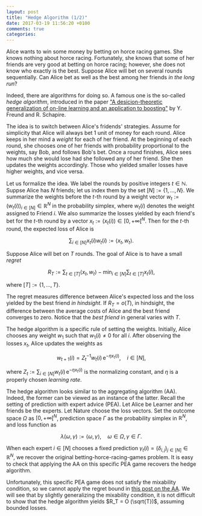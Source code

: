 ```yaml
---
layout: post
title: "Hedge Algorithm (1/2)"
date: 2017-03-19 11:56:20 +0100
comments: true
categories: 
---
```


Alice wants to win some money by betting on horce racing games. 
She knows nothing about horce racing. 
Fortunately, she knows that some of her friends are very good at betting on horce racing; however, she does not know who exactly is the best.
Suppose Alice will bet on several rounds sequentially.
Can Alice bet as well as the best among her friends *in the long run*? 

Indeed, there are algorithms for doing so. 
A famous one is the so-called *hedge algorithm*, introduced in the paper ["A desicion-theoretic generalization of on-line learning and an application to boosting"](http://dx.doi.org/10.1006/jcss.1997.1504) by Y. Freund and R. Schapire. 

The idea is to switch between Alice's fridends' strategies. 
Assume for simplicity that Alice will always bet 1 unit of money for each round. 
Alice keeps in her mind a *weight* for each of her friend. 
At the beginning of each round, she chooses one of her friends with probability proportional to the weights, say Bob, and follows Bob's bet. 
Once a round finishes, Alice sees how much she would lose had she followed any of her friend. 
She then updates the weights accordingly.
Those who yielded smaller losses have higher weights, and vice versa. 

Let us formalize the idea. 
We label the rounds by positive integers $t \in \mathbb{N}$.
Suppse Alice has $N$ friends; let us index them by the set $[N] := \lbrace 1, \ldots, N \rbrace$.
We summarize the weights before the $t$-th round by a weight vector $w_t := ( w_t (i) )_{i \in [N]} \in \mathbb{R}^N$ in the probability simplex, where $w_t (i)$ denotes the weight assigned to Friend $i$.
We also summarize the losses yielded by each friend's bet for the $t$-th round by a vector $x_t := ( x_t (i) ) \in [ 0, + \infty [^N$.
Then for the $t$-th round, the expected loss of Alice is 

$$
\sum_{i \in [N] } x_t(i) w_t(i) := \langle x_t, w_t \rangle .
$$

Suppose Alice will bet on $T$ rounds.
The goal of Alice is to have a small *regret*

$$
R_T := \sum_{t \in [T]} \langle x_t, w_t \rangle - \min_{i \in [N]} \sum_{t \in [T]} x_t(i) ,
$$

where $[T] := \lbrace 1, \ldots, T \rbrace$.

The regret measures difference between Alice's expected loss and the loss yielded by the best friend *in hindsight*.
If $R_T = o(T)$, in hindsight, the difference between the average costs of Alice and the best friend converges to zero. 
Notice that the *best friend* in general varies with $T$.

The hedge algorithm is a specific rule of setting the weights. 
Initially, Alice chooses any weight $w_1$ such that $w_1 (i) \neq 0$ for all $i$. 
After observing the losses $x_t$, Alice updates the weights as

$$
w_{t+1} (i) = Z_t^{-1} w_t(i) \, \mathrm{e}^{- \eta x_t (i)} , \quad i \in [N] , 
$$

where $Z_t := \sum_{i \in [N]} w_t (i) \, \mathrm{e}^{- \eta x_t (i)}$ is the normalizing constant, and $\eta$ is a properly chosen *learning rate*.

The hedge algorithm looks similar to the aggregating algorithm (AA). 
Indeed, the former can be viewed as an instance of the latter. 
Recall the setting of prediction with expert advice (PEA). 
Let Alice be Learner and her friends be the experts.
Let Nature choose the loss vectors.
Set the outcome space $\Omega$ as $[ 0, + \infty [^N$, prediction space $\Gamma$ as the probability simplex in $\mathbb{R}^N$, and loss function as

$$
\lambda ( \omega, \gamma ) := \langle \omega, \gamma \rangle , \quad \omega \in \Omega, \gamma \in \Gamma. 
$$

When each expert $i \in [N]$ chooses a fixed prediction $\gamma_t (i) = ( \delta_{i,j} )_{j \in [N]} \in \mathbb{R}^N$, we recover the original betting-horce-racing-games problem.
It is easy to check that applying the AA on this specific PEA game recovers the hedge algorithm.

Unfortunately, this specific PEA game does not satisfy the mixability condition, so we cannot apply the regret bound in [this post on the AA](http://yenhuanli.github.io/blog/2017/03/02/aggregating-algorithm/).
We will see that by slightly generalizing the mixability condition, it is not difficult to show that the hedge algorithm yields $R_T = O (\sqrt{T})$, assuming bounded losses.
